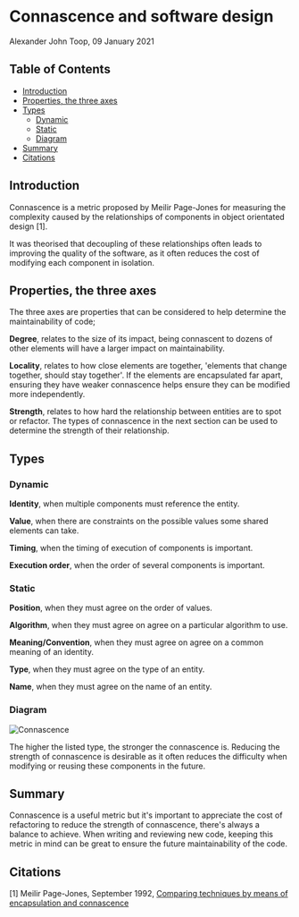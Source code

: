 # Connascence and software design

Alexander John Toop, 09 January 2021

## Table of Contents
* [Introduction](#intro)
* [Properties, the three axes](#axes)
* [Types](#types)
  * [Dynamic](#dynamic)
  * [Static](#static)
  * [Diagram](#diagram)
* [Summary](#summary)
* [Citations](#citations)

## <a name="intro"></a>Introduction

Connascence is a metric proposed by Meilir Page-Jones for measuring the complexity caused by the relationships of components in object orientated design [1]. 

It was theorised that decoupling of these relationships often leads to improving the quality of the software, as it often reduces the cost of modifying each component in isolation.

## <a name="axes"></a>Properties, the three axes

The three axes are properties that can be considered to help determine the maintainability of code; 

**Degree**, relates to the size of its impact, being connascent to dozens of other elements will have a larger impact on maintainability. 

**Locality**, relates to how close elements are together, 'elements that change together, should stay together'. If the elements are encapsulated far apart, ensuring they have weaker connascence helps ensure they can be modified more independently.

**Strength**, relates to how hard the relationship between entities are to spot or refactor. The types of connascence in the next section can be used to determine the strength of their relationship.

## <a name="types"></a>Types

### <a name="dynamic"></a>Dynamic

**Identity**, when multiple components must reference the entity.

**Value**, when there are constraints on the possible values some shared elements can take.

**Timing**, when the timing of execution of components is important.

**Execution order**, when the order of several components is important.

### <a name="static"></a>Static

**Position**, when they must agree on the order of values.

**Algorithm**, when they must agree on agree on a particular algorithm to use.

**Meaning/Convention**, when they must agree on agree on a common meaning of an identity.

**Type**, when they must agree on the type of an entity.

**Name**, when they must agree on the name of an entity.

### <a name="diagram"></a>Diagram

![Connascence](/img/connascence.svg)

The higher the listed type, the stronger the connascence is. Reducing the strength of connascence is desirable as it often reduces the difficulty when modifying or reusing these components in the future.

## <a name="summary"></a>Summary

Connascence is a useful metric but it's important to appreciate the cost of refactoring to reduce the strength of connascence, there's always a balance to achieve. When writing and reviewing new code, keeping this metric in mind can be great to ensure the future maintainability of the code.

## <a name="citations"></a>Citations

[1] Meilir Page-Jones, September 1992, [Comparing techniques by means of encapsulation and connascence](https://dl.acm.org/doi/abs/10.1145/130994.131004)